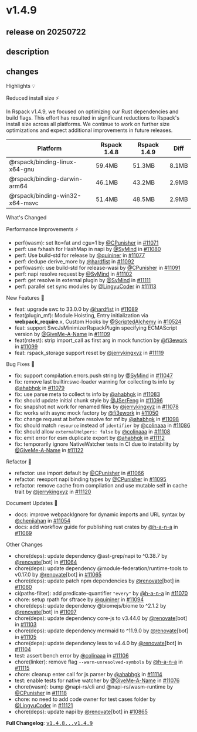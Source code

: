 # v1.4.9

## release on 20250722
## description
## changes
Highlights 💡

Reduced install size ⚡️

In Rspack v1.4.9, we focused on optimizing our Rust dependencies and build flags. This effort has resulted in significant reductions to Rspack's install size across all platforms. We continue to work on further size optimizations and expect additional improvements in future releases.

| Platform | Rspack 1.4.8 | Rspack 1.4.9 | Diff |
|--------------------------------|--------------|--------------|-------|
| @rspack/binding-linux-x64-gnu | 59.4MB | 51.3MB | 8.1MB |
| @rspack/binding-darwin-arm64 | 46.1MB | 43.2MB | 2.9MB |
| @rspack/binding-win32-x64-msvc | 51.4MB | 48.5MB | 2.9MB |

What's Changed

Performance Improvements ⚡

* perf(wasm): set lto=fat and cgu=1 by <a class="user-mention notranslate" data-hovercard-type="user" data-hovercard-url="/users/CPunisher/hovercard" data-octo-click="hovercard-link-click" data-octo-dimensions="link_type:self" href="https://github.com/CPunisher">@CPunisher</a> in <a class="issue-link js-issue-link" data-error-text="Failed to load title" data-id="3235217741" data-permission-text="Title is private" data-url="https://github.com/web-infra-dev/rspack/issues/11071" data-hovercard-type="pull_request" data-hovercard-url="/web-infra-dev/rspack/pull/11071/hovercard" href="https://github.com/web-infra-dev/rspack/pull/11071">#11071</a>
* perf: use fxhash for HashMap in napi by <a class="user-mention notranslate" data-hovercard-type="user" data-hovercard-url="/users/SyMind/hovercard" data-octo-click="hovercard-link-click" data-octo-dimensions="link_type:self" href="https://github.com/SyMind">@SyMind</a> in <a class="issue-link js-issue-link" data-error-text="Failed to load title" data-id="3238545433" data-permission-text="Title is private" data-url="https://github.com/web-infra-dev/rspack/issues/11080" data-hovercard-type="pull_request" data-hovercard-url="/web-infra-dev/rspack/pull/11080/hovercard" href="https://github.com/web-infra-dev/rspack/pull/11080">#11080</a>
* perf: Use build-std for release by <a class="user-mention notranslate" data-hovercard-type="user" data-hovercard-url="/users/quininer/hovercard" data-octo-click="hovercard-link-click" data-octo-dimensions="link_type:self" href="https://github.com/quininer">@quininer</a> in <a class="issue-link js-issue-link" data-error-text="Failed to load title" data-id="3238295350" data-permission-text="Title is private" data-url="https://github.com/web-infra-dev/rspack/issues/11077" data-hovercard-type="pull_request" data-hovercard-url="/web-infra-dev/rspack/pull/11077/hovercard" href="https://github.com/web-infra-dev/rspack/pull/11077">#11077</a>
* perf: dedupe derive_more by <a class="user-mention notranslate" data-hovercard-type="user" data-hovercard-url="/users/hardfist/hovercard" data-octo-click="hovercard-link-click" data-octo-dimensions="link_type:self" href="https://github.com/hardfist">@hardfist</a> in <a class="issue-link js-issue-link" data-error-text="Failed to load title" data-id="3241668115" data-permission-text="Title is private" data-url="https://github.com/web-infra-dev/rspack/issues/11092" data-hovercard-type="pull_request" data-hovercard-url="/web-infra-dev/rspack/pull/11092/hovercard" href="https://github.com/web-infra-dev/rspack/pull/11092">#11092</a>
* perf(wasm): use build-std for release-wasi by <a class="user-mention notranslate" data-hovercard-type="user" data-hovercard-url="/users/CPunisher/hovercard" data-octo-click="hovercard-link-click" data-octo-dimensions="link_type:self" href="https://github.com/CPunisher">@CPunisher</a> in <a class="issue-link js-issue-link" data-error-text="Failed to load title" data-id="3241662200" data-permission-text="Title is private" data-url="https://github.com/web-infra-dev/rspack/issues/11091" data-hovercard-type="pull_request" data-hovercard-url="/web-infra-dev/rspack/pull/11091/hovercard" href="https://github.com/web-infra-dev/rspack/pull/11091">#11091</a>
* perf: napi resolve request by <a class="user-mention notranslate" data-hovercard-type="user" data-hovercard-url="/users/SyMind/hovercard" data-octo-click="hovercard-link-click" data-octo-dimensions="link_type:self" href="https://github.com/SyMind">@SyMind</a> in <a class="issue-link js-issue-link" data-error-text="Failed to load title" data-id="3243127106" data-permission-text="Title is private" data-url="https://github.com/web-infra-dev/rspack/issues/11102" data-hovercard-type="pull_request" data-hovercard-url="/web-infra-dev/rspack/pull/11102/hovercard" href="https://github.com/web-infra-dev/rspack/pull/11102">#11102</a>
* perf: get resolve in external plugin by <a class="user-mention notranslate" data-hovercard-type="user" data-hovercard-url="/users/SyMind/hovercard" data-octo-click="hovercard-link-click" data-octo-dimensions="link_type:self" href="https://github.com/SyMind">@SyMind</a> in <a class="issue-link js-issue-link" data-error-text="Failed to load title" data-id="3247632734" data-permission-text="Title is private" data-url="https://github.com/web-infra-dev/rspack/issues/11111" data-hovercard-type="pull_request" data-hovercard-url="/web-infra-dev/rspack/pull/11111/hovercard" href="https://github.com/web-infra-dev/rspack/pull/11111">#11111</a>
* perf: parallel set sync modules by <a class="user-mention notranslate" data-hovercard-type="user" data-hovercard-url="/users/LingyuCoder/hovercard" data-octo-click="hovercard-link-click" data-octo-dimensions="link_type:self" href="https://github.com/LingyuCoder">@LingyuCoder</a> in <a class="issue-link js-issue-link" data-error-text="Failed to load title" data-id="3247799078" data-permission-text="Title is private" data-url="https://github.com/web-infra-dev/rspack/issues/11113" data-hovercard-type="pull_request" data-hovercard-url="/web-infra-dev/rspack/pull/11113/hovercard" href="https://github.com/web-infra-dev/rspack/pull/11113">#11113</a>

New Features 🎉

* feat: upgrade swc to 33.0.0 by <a class="user-mention notranslate" data-hovercard-type="user" data-hovercard-url="/users/hardfist/hovercard" data-octo-click="hovercard-link-click" data-octo-dimensions="link_type:self" href="https://github.com/hardfist">@hardfist</a> in <a class="issue-link js-issue-link" data-error-text="Failed to load title" data-id="3240136760" data-permission-text="Title is private" data-url="https://github.com/web-infra-dev/rspack/issues/11089" data-hovercard-type="pull_request" data-hovercard-url="/web-infra-dev/rspack/pull/11089/hovercard" href="https://github.com/web-infra-dev/rspack/pull/11089">#11089</a>
* feat(plugin_mf): Module Hoisting, Entry initialization via <strong>webpack_require</strong>.x, Custom Hooks by <a class="user-mention notranslate" data-hovercard-type="user" data-hovercard-url="/users/ScriptedAlchemy/hovercard" data-octo-click="hovercard-link-click" data-octo-dimensions="link_type:self" href="https://github.com/ScriptedAlchemy">@ScriptedAlchemy</a> in <a class="issue-link js-issue-link" data-error-text="Failed to load title" data-id="3101964186" data-permission-text="Title is private" data-url="https://github.com/web-infra-dev/rspack/issues/10524" data-hovercard-type="pull_request" data-hovercard-url="/web-infra-dev/rspack/pull/10524/hovercard" href="https://github.com/web-infra-dev/rspack/pull/10524">#10524</a>
* feat: support SwcJsMinimizerRspackPlugin specifying ECMAScript version by <a class="user-mention notranslate" data-hovercard-type="user" data-hovercard-url="/users/GiveMe-A-Name/hovercard" data-octo-click="hovercard-link-click" data-octo-dimensions="link_type:self" href="https://github.com/GiveMe-A-Name">@GiveMe-A-Name</a> in <a class="issue-link js-issue-link" data-error-text="Failed to load title" data-id="3247027807" data-permission-text="Title is private" data-url="https://github.com/web-infra-dev/rspack/issues/11109" data-hovercard-type="pull_request" data-hovercard-url="/web-infra-dev/rspack/pull/11109/hovercard" href="https://github.com/web-infra-dev/rspack/pull/11109">#11109</a>
* feat(rstest): strip import_call as first arg in mock function by <a class="user-mention notranslate" data-hovercard-type="user" data-hovercard-url="/users/fi3ework/hovercard" data-octo-click="hovercard-link-click" data-octo-dimensions="link_type:self" href="https://github.com/fi3ework">@fi3ework</a> in <a class="issue-link js-issue-link" data-error-text="Failed to load title" data-id="3242501654" data-permission-text="Title is private" data-url="https://github.com/web-infra-dev/rspack/issues/11099" data-hovercard-type="pull_request" data-hovercard-url="/web-infra-dev/rspack/pull/11099/hovercard" href="https://github.com/web-infra-dev/rspack/pull/11099">#11099</a>
* feat: rspack_storage support reset by <a class="user-mention notranslate" data-hovercard-type="user" data-hovercard-url="/users/jerrykingxyz/hovercard" data-octo-click="hovercard-link-click" data-octo-dimensions="link_type:self" href="https://github.com/jerrykingxyz">@jerrykingxyz</a> in <a class="issue-link js-issue-link" data-error-text="Failed to load title" data-id="3250876180" data-permission-text="Title is private" data-url="https://github.com/web-infra-dev/rspack/issues/11119" data-hovercard-type="pull_request" data-hovercard-url="/web-infra-dev/rspack/pull/11119/hovercard" href="https://github.com/web-infra-dev/rspack/pull/11119">#11119</a>

Bug Fixes 🐞

* fix: support compilation.errors.push string by <a class="user-mention notranslate" data-hovercard-type="user" data-hovercard-url="/users/SyMind/hovercard" data-octo-click="hovercard-link-click" data-octo-dimensions="link_type:self" href="https://github.com/SyMind">@SyMind</a> in <a class="issue-link js-issue-link" data-error-text="Failed to load title" data-id="3231912096" data-permission-text="Title is private" data-url="https://github.com/web-infra-dev/rspack/issues/11047" data-hovercard-type="pull_request" data-hovercard-url="/web-infra-dev/rspack/pull/11047/hovercard" href="https://github.com/web-infra-dev/rspack/pull/11047">#11047</a>
* fix: remove last builtin:swc-loader warning for collecting ts info by <a class="user-mention notranslate" data-hovercard-type="user" data-hovercard-url="/users/ahabhgk/hovercard" data-octo-click="hovercard-link-click" data-octo-dimensions="link_type:self" href="https://github.com/ahabhgk">@ahabhgk</a> in <a class="issue-link js-issue-link" data-error-text="Failed to load title" data-id="3238395987" data-permission-text="Title is private" data-url="https://github.com/web-infra-dev/rspack/issues/11079" data-hovercard-type="pull_request" data-hovercard-url="/web-infra-dev/rspack/pull/11079/hovercard" href="https://github.com/web-infra-dev/rspack/pull/11079">#11079</a>
* fix: use parse meta to collect ts info by <a class="user-mention notranslate" data-hovercard-type="user" data-hovercard-url="/users/ahabhgk/hovercard" data-octo-click="hovercard-link-click" data-octo-dimensions="link_type:self" href="https://github.com/ahabhgk">@ahabhgk</a> in <a class="issue-link js-issue-link" data-error-text="Failed to load title" data-id="3238816164" data-permission-text="Title is private" data-url="https://github.com/web-infra-dev/rspack/issues/11083" data-hovercard-type="pull_request" data-hovercard-url="/web-infra-dev/rspack/pull/11083/hovercard" href="https://github.com/web-infra-dev/rspack/pull/11083">#11083</a>
* fix: should update initial chunk style by <a class="user-mention notranslate" data-hovercard-type="user" data-hovercard-url="/users/JSerFeng/hovercard" data-octo-click="hovercard-link-click" data-octo-dimensions="link_type:self" href="https://github.com/JSerFeng">@JSerFeng</a> in <a class="issue-link js-issue-link" data-error-text="Failed to load title" data-id="3241880872" data-permission-text="Title is private" data-url="https://github.com/web-infra-dev/rspack/issues/11096" data-hovercard-type="pull_request" data-hovercard-url="/web-infra-dev/rspack/pull/11096/hovercard" href="https://github.com/web-infra-dev/rspack/pull/11096">#11096</a>
* fix: snapshot not work for renamed files by <a class="user-mention notranslate" data-hovercard-type="user" data-hovercard-url="/users/jerrykingxyz/hovercard" data-octo-click="hovercard-link-click" data-octo-dimensions="link_type:self" href="https://github.com/jerrykingxyz">@jerrykingxyz</a> in <a class="issue-link js-issue-link" data-error-text="Failed to load title" data-id="3238359778" data-permission-text="Title is private" data-url="https://github.com/web-infra-dev/rspack/issues/11078" data-hovercard-type="pull_request" data-hovercard-url="/web-infra-dev/rspack/pull/11078/hovercard" href="https://github.com/web-infra-dev/rspack/pull/11078">#11078</a>
* fix: works with async mock factory by <a class="user-mention notranslate" data-hovercard-type="user" data-hovercard-url="/users/fi3ework/hovercard" data-octo-click="hovercard-link-click" data-octo-dimensions="link_type:self" href="https://github.com/fi3ework">@fi3ework</a> in <a class="issue-link js-issue-link" data-error-text="Failed to load title" data-id="3232104357" data-permission-text="Title is private" data-url="https://github.com/web-infra-dev/rspack/issues/11050" data-hovercard-type="pull_request" data-hovercard-url="/web-infra-dev/rspack/pull/11050/hovercard" href="https://github.com/web-infra-dev/rspack/pull/11050">#11050</a>
* fix: change request at before resolve for mf by <a class="user-mention notranslate" data-hovercard-type="user" data-hovercard-url="/users/ahabhgk/hovercard" data-octo-click="hovercard-link-click" data-octo-dimensions="link_type:self" href="https://github.com/ahabhgk">@ahabhgk</a> in <a class="issue-link js-issue-link" data-error-text="Failed to load title" data-id="3242133171" data-permission-text="Title is private" data-url="https://github.com/web-infra-dev/rspack/issues/11098" data-hovercard-type="pull_request" data-hovercard-url="/web-infra-dev/rspack/pull/11098/hovercard" href="https://github.com/web-infra-dev/rspack/pull/11098">#11098</a>
* fix: should match <code>resource</code> instead of <code>identifier</code> by <a class="user-mention notranslate" data-hovercard-type="user" data-hovercard-url="/users/colinaaa/hovercard" data-octo-click="hovercard-link-click" data-octo-dimensions="link_type:self" href="https://github.com/colinaaa">@colinaaa</a> in <a class="issue-link js-issue-link" data-error-text="Failed to load title" data-id="3239419200" data-permission-text="Title is private" data-url="https://github.com/web-infra-dev/rspack/issues/11086" data-hovercard-type="pull_request" data-hovercard-url="/web-infra-dev/rspack/pull/11086/hovercard" href="https://github.com/web-infra-dev/rspack/pull/11086">#11086</a>
* fix: should allow <code>externalHelpers: false</code> by <a class="user-mention notranslate" data-hovercard-type="user" data-hovercard-url="/users/colinaaa/hovercard" data-octo-click="hovercard-link-click" data-octo-dimensions="link_type:self" href="https://github.com/colinaaa">@colinaaa</a> in <a class="issue-link js-issue-link" data-error-text="Failed to load title" data-id="3246367989" data-permission-text="Title is private" data-url="https://github.com/web-infra-dev/rspack/issues/11108" data-hovercard-type="pull_request" data-hovercard-url="/web-infra-dev/rspack/pull/11108/hovercard" href="https://github.com/web-infra-dev/rspack/pull/11108">#11108</a>
* fix: emit error for esm duplicate export by <a class="user-mention notranslate" data-hovercard-type="user" data-hovercard-url="/users/ahabhgk/hovercard" data-octo-click="hovercard-link-click" data-octo-dimensions="link_type:self" href="https://github.com/ahabhgk">@ahabhgk</a> in <a class="issue-link js-issue-link" data-error-text="Failed to load title" data-id="3247698461" data-permission-text="Title is private" data-url="https://github.com/web-infra-dev/rspack/issues/11112" data-hovercard-type="pull_request" data-hovercard-url="/web-infra-dev/rspack/pull/11112/hovercard" href="https://github.com/web-infra-dev/rspack/pull/11112">#11112</a>
* fix: temporarily ignore NativeWatcher tests in CI due to instability by <a class="user-mention notranslate" data-hovercard-type="user" data-hovercard-url="/users/GiveMe-A-Name/hovercard" data-octo-click="hovercard-link-click" data-octo-dimensions="link_type:self" href="https://github.com/GiveMe-A-Name">@GiveMe-A-Name</a> in <a class="issue-link js-issue-link" data-error-text="Failed to load title" data-id="3251281996" data-permission-text="Title is private" data-url="https://github.com/web-infra-dev/rspack/issues/11122" data-hovercard-type="pull_request" data-hovercard-url="/web-infra-dev/rspack/pull/11122/hovercard" href="https://github.com/web-infra-dev/rspack/pull/11122">#11122</a>

Refactor 🔨

* refactor: use import default by <a class="user-mention notranslate" data-hovercard-type="user" data-hovercard-url="/users/CPunisher/hovercard" data-octo-click="hovercard-link-click" data-octo-dimensions="link_type:self" href="https://github.com/CPunisher">@CPunisher</a> in <a class="issue-link js-issue-link" data-error-text="Failed to load title" data-id="3234390911" data-permission-text="Title is private" data-url="https://github.com/web-infra-dev/rspack/issues/11066" data-hovercard-type="pull_request" data-hovercard-url="/web-infra-dev/rspack/pull/11066/hovercard" href="https://github.com/web-infra-dev/rspack/pull/11066">#11066</a>
* refactor: reexport napi binding types by <a class="user-mention notranslate" data-hovercard-type="user" data-hovercard-url="/users/CPunisher/hovercard" data-octo-click="hovercard-link-click" data-octo-dimensions="link_type:self" href="https://github.com/CPunisher">@CPunisher</a> in <a class="issue-link js-issue-link" data-error-text="Failed to load title" data-id="3241822572" data-permission-text="Title is private" data-url="https://github.com/web-infra-dev/rspack/issues/11095" data-hovercard-type="pull_request" data-hovercard-url="/web-infra-dev/rspack/pull/11095/hovercard" href="https://github.com/web-infra-dev/rspack/pull/11095">#11095</a>
* refactor: remove cache from compilation and use mutable self in cache trait by <a class="user-mention notranslate" data-hovercard-type="user" data-hovercard-url="/users/jerrykingxyz/hovercard" data-octo-click="hovercard-link-click" data-octo-dimensions="link_type:self" href="https://github.com/jerrykingxyz">@jerrykingxyz</a> in <a class="issue-link js-issue-link" data-error-text="Failed to load title" data-id="3250906257" data-permission-text="Title is private" data-url="https://github.com/web-infra-dev/rspack/issues/11120" data-hovercard-type="pull_request" data-hovercard-url="/web-infra-dev/rspack/pull/11120/hovercard" href="https://github.com/web-infra-dev/rspack/pull/11120">#11120</a>

Document Updates 📖

* docs: improve webpackIgnore for dynamic imports and URL syntax by <a class="user-mention notranslate" data-hovercard-type="user" data-hovercard-url="/users/chenjiahan/hovercard" data-octo-click="hovercard-link-click" data-octo-dimensions="link_type:self" href="https://github.com/chenjiahan">@chenjiahan</a> in <a class="issue-link js-issue-link" data-error-text="Failed to load title" data-id="3232474658" data-permission-text="Title is private" data-url="https://github.com/web-infra-dev/rspack/issues/11054" data-hovercard-type="pull_request" data-hovercard-url="/web-infra-dev/rspack/pull/11054/hovercard" href="https://github.com/web-infra-dev/rspack/pull/11054">#11054</a>
* docs: add workflow guide for publishing rust crates by <a class="user-mention notranslate" data-hovercard-type="user" data-hovercard-url="/users/h-a-n-a/hovercard" data-octo-click="hovercard-link-click" data-octo-dimensions="link_type:self" href="https://github.com/h-a-n-a">@h-a-n-a</a> in <a class="issue-link js-issue-link" data-error-text="Failed to load title" data-id="3235130581" data-permission-text="Title is private" data-url="https://github.com/web-infra-dev/rspack/issues/11069" data-hovercard-type="pull_request" data-hovercard-url="/web-infra-dev/rspack/pull/11069/hovercard" href="https://github.com/web-infra-dev/rspack/pull/11069">#11069</a>

Other Changes

* chore(deps): update dependency @ast-grep/napi to ^0.38.7 by <a class="user-mention notranslate" data-hovercard-type="user" data-hovercard-url="/users/renovate/hovercard" data-octo-click="hovercard-link-click" data-octo-dimensions="link_type:self" href="https://github.com/renovate">@renovate</a>[bot] in <a class="issue-link js-issue-link" data-error-text="Failed to load title" data-id="3233939719" data-permission-text="Title is private" data-url="https://github.com/web-infra-dev/rspack/issues/11064" data-hovercard-type="pull_request" data-hovercard-url="/web-infra-dev/rspack/pull/11064/hovercard" href="https://github.com/web-infra-dev/rspack/pull/11064">#11064</a>
* chore(deps): update dependency @module-federation/runtime-tools to v0.17.0 by <a class="user-mention notranslate" data-hovercard-type="user" data-hovercard-url="/users/renovate/hovercard" data-octo-click="hovercard-link-click" data-octo-dimensions="link_type:self" href="https://github.com/renovate">@renovate</a>[bot] in <a class="issue-link js-issue-link" data-error-text="Failed to load title" data-id="3233940123" data-permission-text="Title is private" data-url="https://github.com/web-infra-dev/rspack/issues/11065" data-hovercard-type="pull_request" data-hovercard-url="/web-infra-dev/rspack/pull/11065/hovercard" href="https://github.com/web-infra-dev/rspack/pull/11065">#11065</a>
* chore(deps): update patch npm dependencies by <a class="user-mention notranslate" data-hovercard-type="user" data-hovercard-url="/users/renovate/hovercard" data-octo-click="hovercard-link-click" data-octo-dimensions="link_type:self" href="https://github.com/renovate">@renovate</a>[bot] in <a class="issue-link js-issue-link" data-error-text="Failed to load title" data-id="3233468268" data-permission-text="Title is private" data-url="https://github.com/web-infra-dev/rspack/issues/11060" data-hovercard-type="pull_request" data-hovercard-url="/web-infra-dev/rspack/pull/11060/hovercard" href="https://github.com/web-infra-dev/rspack/pull/11060">#11060</a>
* ci(paths-filter): add predicate-quantifier <code>"every"</code> by <a class="user-mention notranslate" data-hovercard-type="user" data-hovercard-url="/users/h-a-n-a/hovercard" data-octo-click="hovercard-link-click" data-octo-dimensions="link_type:self" href="https://github.com/h-a-n-a">@h-a-n-a</a> in <a class="issue-link js-issue-link" data-error-text="Failed to load title" data-id="3235187363" data-permission-text="Title is private" data-url="https://github.com/web-infra-dev/rspack/issues/11070" data-hovercard-type="pull_request" data-hovercard-url="/web-infra-dev/rspack/pull/11070/hovercard" href="https://github.com/web-infra-dev/rspack/pull/11070">#11070</a>
* chore: setup rpath for sftrace by <a class="user-mention notranslate" data-hovercard-type="user" data-hovercard-url="/users/quininer/hovercard" data-octo-click="hovercard-link-click" data-octo-dimensions="link_type:self" href="https://github.com/quininer">@quininer</a> in <a class="issue-link js-issue-link" data-error-text="Failed to load title" data-id="3241711953" data-permission-text="Title is private" data-url="https://github.com/web-infra-dev/rspack/issues/11094" data-hovercard-type="pull_request" data-hovercard-url="/web-infra-dev/rspack/pull/11094/hovercard" href="https://github.com/web-infra-dev/rspack/pull/11094">#11094</a>
* chore(deps): update dependency @biomejs/biome to ^2.1.2 by <a class="user-mention notranslate" data-hovercard-type="user" data-hovercard-url="/users/renovate/hovercard" data-octo-click="hovercard-link-click" data-octo-dimensions="link_type:self" href="https://github.com/renovate">@renovate</a>[bot] in <a class="issue-link js-issue-link" data-error-text="Failed to load title" data-id="3241956629" data-permission-text="Title is private" data-url="https://github.com/web-infra-dev/rspack/issues/11097" data-hovercard-type="pull_request" data-hovercard-url="/web-infra-dev/rspack/pull/11097/hovercard" href="https://github.com/web-infra-dev/rspack/pull/11097">#11097</a>
* chore(deps): update dependency core-js to v3.44.0 by <a class="user-mention notranslate" data-hovercard-type="user" data-hovercard-url="/users/renovate/hovercard" data-octo-click="hovercard-link-click" data-octo-dimensions="link_type:self" href="https://github.com/renovate">@renovate</a>[bot] in <a class="issue-link js-issue-link" data-error-text="Failed to load title" data-id="3244837517" data-permission-text="Title is private" data-url="https://github.com/web-infra-dev/rspack/issues/11103" data-hovercard-type="pull_request" data-hovercard-url="/web-infra-dev/rspack/pull/11103/hovercard" href="https://github.com/web-infra-dev/rspack/pull/11103">#11103</a>
* chore(deps): update dependency mermaid to ^11.9.0 by <a class="user-mention notranslate" data-hovercard-type="user" data-hovercard-url="/users/renovate/hovercard" data-octo-click="hovercard-link-click" data-octo-dimensions="link_type:self" href="https://github.com/renovate">@renovate</a>[bot] in <a class="issue-link js-issue-link" data-error-text="Failed to load title" data-id="3244838030" data-permission-text="Title is private" data-url="https://github.com/web-infra-dev/rspack/issues/11105" data-hovercard-type="pull_request" data-hovercard-url="/web-infra-dev/rspack/pull/11105/hovercard" href="https://github.com/web-infra-dev/rspack/pull/11105">#11105</a>
* chore(deps): update dependency less to v4.4.0 by <a class="user-mention notranslate" data-hovercard-type="user" data-hovercard-url="/users/renovate/hovercard" data-octo-click="hovercard-link-click" data-octo-dimensions="link_type:self" href="https://github.com/renovate">@renovate</a>[bot] in <a class="issue-link js-issue-link" data-error-text="Failed to load title" data-id="3244837820" data-permission-text="Title is private" data-url="https://github.com/web-infra-dev/rspack/issues/11104" data-hovercard-type="pull_request" data-hovercard-url="/web-infra-dev/rspack/pull/11104/hovercard" href="https://github.com/web-infra-dev/rspack/pull/11104">#11104</a>
* test: assert bench error by <a class="user-mention notranslate" data-hovercard-type="user" data-hovercard-url="/users/colinaaa/hovercard" data-octo-click="hovercard-link-click" data-octo-dimensions="link_type:self" href="https://github.com/colinaaa">@colinaaa</a> in <a class="issue-link js-issue-link" data-error-text="Failed to load title" data-id="3245256427" data-permission-text="Title is private" data-url="https://github.com/web-infra-dev/rspack/issues/11106" data-hovercard-type="pull_request" data-hovercard-url="/web-infra-dev/rspack/pull/11106/hovercard" href="https://github.com/web-infra-dev/rspack/pull/11106">#11106</a>
* chore(linker): remove flag <code>--warn-unresolved-symbols</code> by <a class="user-mention notranslate" data-hovercard-type="user" data-hovercard-url="/users/h-a-n-a/hovercard" data-octo-click="hovercard-link-click" data-octo-dimensions="link_type:self" href="https://github.com/h-a-n-a">@h-a-n-a</a> in <a class="issue-link js-issue-link" data-error-text="Failed to load title" data-id="3247990409" data-permission-text="Title is private" data-url="https://github.com/web-infra-dev/rspack/issues/11115" data-hovercard-type="pull_request" data-hovercard-url="/web-infra-dev/rspack/pull/11115/hovercard" href="https://github.com/web-infra-dev/rspack/pull/11115">#11115</a>
* chore: cleanup enter call for js parser by <a class="user-mention notranslate" data-hovercard-type="user" data-hovercard-url="/users/ahabhgk/hovercard" data-octo-click="hovercard-link-click" data-octo-dimensions="link_type:self" href="https://github.com/ahabhgk">@ahabhgk</a> in <a class="issue-link js-issue-link" data-error-text="Failed to load title" data-id="3247912068" data-permission-text="Title is private" data-url="https://github.com/web-infra-dev/rspack/issues/11114" data-hovercard-type="pull_request" data-hovercard-url="/web-infra-dev/rspack/pull/11114/hovercard" href="https://github.com/web-infra-dev/rspack/pull/11114">#11114</a>
* test: enable tests for native watcher by <a class="user-mention notranslate" data-hovercard-type="user" data-hovercard-url="/users/GiveMe-A-Name/hovercard" data-octo-click="hovercard-link-click" data-octo-dimensions="link_type:self" href="https://github.com/GiveMe-A-Name">@GiveMe-A-Name</a> in <a class="issue-link js-issue-link" data-error-text="Failed to load title" data-id="3237988132" data-permission-text="Title is private" data-url="https://github.com/web-infra-dev/rspack/issues/11076" data-hovercard-type="pull_request" data-hovercard-url="/web-infra-dev/rspack/pull/11076/hovercard" href="https://github.com/web-infra-dev/rspack/pull/11076">#11076</a>
* chore(wasm): bump @napi-rs/cli and @napi-rs/wasm-runtime by <a class="user-mention notranslate" data-hovercard-type="user" data-hovercard-url="/users/CPunisher/hovercard" data-octo-click="hovercard-link-click" data-octo-dimensions="link_type:self" href="https://github.com/CPunisher">@CPunisher</a> in <a class="issue-link js-issue-link" data-error-text="Failed to load title" data-id="3250762780" data-permission-text="Title is private" data-url="https://github.com/web-infra-dev/rspack/issues/11118" data-hovercard-type="pull_request" data-hovercard-url="/web-infra-dev/rspack/pull/11118/hovercard" href="https://github.com/web-infra-dev/rspack/pull/11118">#11118</a>
* chore: no need to add code owner for test cases folder by <a class="user-mention notranslate" data-hovercard-type="user" data-hovercard-url="/users/LingyuCoder/hovercard" data-octo-click="hovercard-link-click" data-octo-dimensions="link_type:self" href="https://github.com/LingyuCoder">@LingyuCoder</a> in <a class="issue-link js-issue-link" data-error-text="Failed to load title" data-id="3250983206" data-permission-text="Title is private" data-url="https://github.com/web-infra-dev/rspack/issues/11121" data-hovercard-type="pull_request" data-hovercard-url="/web-infra-dev/rspack/pull/11121/hovercard" href="https://github.com/web-infra-dev/rspack/pull/11121">#11121</a>
* chore(deps): update napi by <a class="user-mention notranslate" data-hovercard-type="user" data-hovercard-url="/users/renovate/hovercard" data-octo-click="hovercard-link-click" data-octo-dimensions="link_type:self" href="https://github.com/renovate">@renovate</a>[bot] in <a class="issue-link js-issue-link" data-error-text="Failed to load title" data-id="3194106230" data-permission-text="Title is private" data-url="https://github.com/web-infra-dev/rspack/issues/10865" data-hovercard-type="pull_request" data-hovercard-url="/web-infra-dev/rspack/pull/10865/hovercard" href="https://github.com/web-infra-dev/rspack/pull/10865">#10865</a>

<strong>Full Changelog</strong>: <a class="commit-link" href="https://github.com/web-infra-dev/rspack/compare/v1.4.8...v1.4.9"><tt>v1.4.8...v1.4.9</tt></a>

